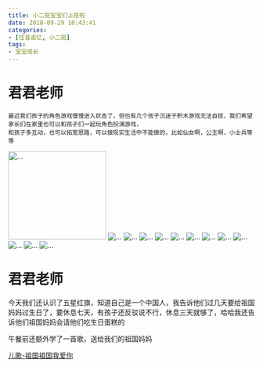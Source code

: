 ```yaml
---
title: 小二班宝宝们上班啦
date: 2018-09-29 10:43:41
categories:
- [往昔追忆, 小二班]
tags:
- 宝宝成长
---
```


# 君君老师

    最近我们孩子的角色游戏慢慢进入状态了，但也有几个孩子沉迷于积木游戏无法自拔，我们希望家长们在家里也可以和孩子们一起玩角色扮演游戏，
    和孩子多互动，也可以拓宽思路，可以做现实生活中不能做的，比如仙女啊，公主啊，小士兵等等

<img src='2018-09-29-amy/02.jpg' width="200" height="180"  alt='...'/>


<img src='2018-09-29-amy/02.jpg'  alt='...'/>
<img src='2018-09-29-amy/03.jpg'  alt='...'/>
<img src='2018-09-29-amy/04.jpg'  alt='...'/>
<img src='2018-09-29-amy/05.jpg'  alt='...'/>
<img src='2018-09-29-amy/06.jpg'  alt='...'/>
<img src='2018-09-29-amy/07.jpg'  alt='...'/>
<img src='2018-09-29-amy/08.jpg'  alt='...'/>
<img src='2018-09-29-amy/09.jpg'  alt='...'/>
<img src='2018-09-29-amy/10.jpg'  alt='...'/>
<img src='2018-09-29-amy/11.jpg'  alt='...'/>
<img src='2018-09-29-amy/12.jpg'  alt='...'/>
<img src='2018-09-29-amy/13.jpg'  alt='...'/>


# 君君老师

今天我们还认识了五星红旗，知道自己是一个中国人，我告诉他们过几天要给祖国妈妈过生日了，要休息七天，有孩子还反驳说不行，休息三天就够了，哈哈我还告诉他们祖国妈妈会请他们吃生日蛋糕的

午餐前还额外学了一首歌，送给我们的祖国妈妈

[儿歌-祖国祖国我爱你](https://music.163.com/#/song?id=498555737&market=baiduqk)

